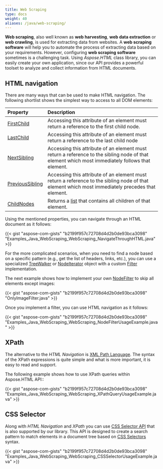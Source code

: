 ```yaml
---
title: Web Scraping
type: docs
weight: 40
aliases: /java/web-scraping/
---
```


**Web scraping**, also well known as **web harvesting**, **web data extraction** or **web crawling**, is used for extracting data from websites. A **web scraping software** will help you to automate the process of extracting data based on your requirements. However, configuring **web scraping software** sometimes is a challenging task. Using *Aspose.HTML* class library, you can easily create your own application, since our API provides a powerful toolset to analyze and collect information from HTML documents.
## **HTML navigation** ## 
There are many ways that can be used to make HTML navigation. The following shortlist shows the simplest way to access to all DOM elements:

|**Property**|**Description**|
| :- | :- |
|[FirstChild](https://reference.aspose.com/html/java/com.aspose.html.dom/Node#getFirstChild--)|Accessing this attribute of an element must return a reference to the first child node.|
|[LastChild](https://reference.aspose.com/html/java/com.aspose.html.dom/Node#getLastChild--)|Accessing this attribute of an element must return a reference to the last child node|
|[NextSibling](https://reference.aspose.com/html/java/com.aspose.html.dom/Node#getNextSibling--)|Accessing this attribute of an element must return a reference to the sibling node of that element which most immediately follows that element.|
|[PreviousSibling](https://reference.aspose.com/html/java/com.aspose.html.dom/Node#getPreviousSibling--)|Accessing this attribute of an element must return a reference to the sibling node of that element which most immediately precedes that element.|
|[ChildNodes](https://reference.aspose.com/html/java/com.aspose.html.dom/Node#getChildNodes--)|Returns a [list](https://reference.aspose.com/html/java/com.aspose.html.collections/NodeList) that contains all children of that element.|
Using the mentioned properties, you can navigate through an HTML document as it follows:



{{< gist "aspose-com-gists" "b2199f957c72708d4d2b0de93bca3098" "Examples_Java_WebScraping_WebScraping_NavigateThroughHTML.java" >}}

For the more complicated scenarios, when you need to find a node based on a specific pattern (e.g., get the list of headers, links, etc.), you can use a specialized [TreeWalker](https://reference.aspose.com/html/java/com.aspose.html.dom/Document#createTreeWalker-com.aspose.dom.Node-long-com.aspose.dom.traversal.INodeFilter-) or [NodeIterator](https://reference.aspose.com/html/java/com.aspose.html.dom/Document#createNodeIterator-com.aspose.dom.Node-long-com.aspose.dom.traversal.INodeFilter-) object with a custom [Filter](https://reference.aspose.com/html/java/com.aspose.html.dom.traversal.filters/NodeFilter) implementation.

The next example shows how to implement your own [NodeFilter](https://reference.aspose.com/html/java/com.aspose.html.dom.traversal.filters/NodeFilter) to skip all elements except images:

{{< gist "aspose-com-gists" "b2199f957c72708d4d2b0de93bca3098" "OnlyImageFilter.java" >}}

Once you implement a filter, you can use HTML navigation as it follows:



{{< gist "aspose-com-gists" "b2199f957c72708d4d2b0de93bca3098" "Examples_Java_WebScraping_WebScraping_NodeFilterUsageExample.java" >}}
## **XPath** ## 
The alternative to the *HTML Navigation* is [XML Path Language](https://www.w3.org/TR/xpath20/). The syntax of the XPath expressions is quite simple and what is more important, it is easy to read and support.

The following example shows how to use XPath queries within Aspose.HTML API::

{{< gist "aspose-com-gists" "b2199f957c72708d4d2b0de93bca3098" "Examples_Java_WebScraping_WebScraping_XPathQueryUsageExample.java" >}}
## **CSS Selector** ## 
Along with *HTML Navigation* and *XPath* you can use [CSS Selector API](http://www.w3.org/TR/selectors-4/) that is also supported by our library. This API is designed to create a search pattern to match elements in a document tree based on [CSS Selectors](https://www.w3.org/TR/selectors-3/#selectors) syntax.

{{< gist "aspose-com-gists" "b2199f957c72708d4d2b0de93bca3098" "Examples_Java_WebScraping_WebScraping_CSSSelectorUsageExample.java" >}}
